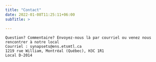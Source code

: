 ```yaml
---
title: "Contact"
date: 2022-01-08T11:25:11+06:00
subTitle: >
      
---
```

    Question? Commentaire? Envoyez-nous là par courriel ou venez nous rencontrer à notre local
    Courriel : synapsets@ens.etsmtl.ca
    1219 rue William, Montréal (Québec), H3C 1R1     
    Local D-2014  